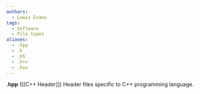 ```yaml
---
authors:
  - Lewis Evans
tags:
  - Software
  - File_types
aliases:
  - .hpp
  - .h
  - .hh
  - .h++
  - .hxx
---
```

**.hpp** ([[C++ Header]]) Header files specific to C++ programming language.
